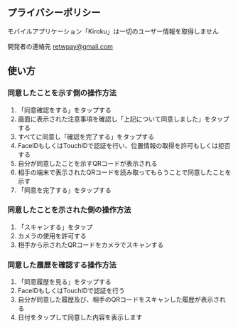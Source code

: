 ## プライバシーポリシー

モバイルアプリケーション「Kiroku」は一切のユーザー情報を取得しません

開発者の連絡先
retwpay@gmail.com

## 使い方

### 同意したことを示す側の操作方法

1. 「同意確認をする」をタップする
2. 画面に表示された注意事項を確認し「上記について同意しました」をタップする
3. すべてに同意し「確認を完了する」をタップする
4. FaceIDもしくはTouchIDで認証を行い、位置情報の取得を許可もしくは拒否する
5. 自分が同意したことを示すQRコードが表示される
6. 相手の端末で表示されたQRコードを読み取ってもらうことで同意したことを示す
7. 「同意を完了する」をタップする

### 同意したことを示された側の操作方法

1. 「スキャンする」をタップ
2. カメラの使用を許可する
3. 相手から示されたQRコードをカメラでスキャンする

### 同意した履歴を確認する操作方法

1. 「同意履歴を見る」をタップする
2. FaceIDもしくはTouchIDで認証を行う
3. 自分が同意した履歴及び、相手のQRコードをスキャンした履歴が表示される
4. 日付をタップして同意した内容を表示します
